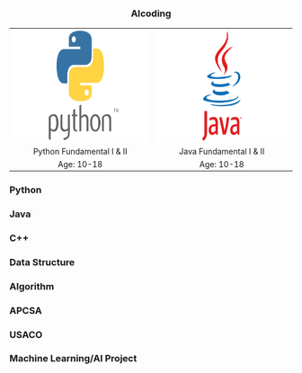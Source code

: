 <h3 style="text-align: center;">AIcoding</h3>

<table>
  
  <tr>
    <td><img src="./images/Python.png" width=400 height=200></td>
    <td><img src="./images/Java.png" width=400 height=200></td>
  </tr>

  <tr>
    <td><center>Python Fundamental I & II</center></td>
     <td><center>Java Fundamental I & II</center></td>
  </tr>

  <tr>
    <td><center>Age: 10-18</center></td>
     <td><center>Age: 10-18</center></td>
  </tr>
 </table>


### Python

### Java

### C++

### Data Structure

### Algorithm

### APCSA

### USACO

### Machine Learning/AI Project